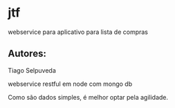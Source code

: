 # jtf

webservice para aplicativo para lista de compras

## Autores:
Tiago Selpuveda

webservice restful em node com mongo db

Como são dados simples, é melhor optar pela agilidade.
